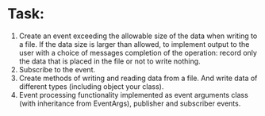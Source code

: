 # Task:
1. Create an event exceeding the allowable size of the data when writing to a file. If the data size is larger than allowed, to implement output to the user with a choice of messages completion of the operation: record only the data that is placed in the file or not to write nothing.
2. Subscribe to the event.
3. Create methods of writing and reading data from a file. And write data of different types (including object your class).
4. Event processing functionality implemented as event arguments class (with inheritance from EventArgs), publisher and subscriber events.
